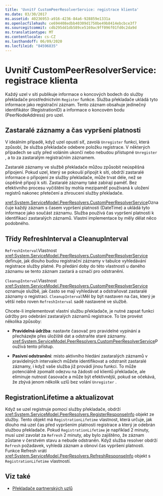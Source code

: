 ```yaml
---
title: 'Uvnitř CustomPeerResolverService: registrace klienta'
ms.date: 03/30/2017
ms.assetid: 40236953-a916-4236-84a6-928859e1331a
ms.openlocfilehash: ce694408edbb40309d1750be49b8414ebcbce3f7
ms.sourcegitcommit: cdb295dd1db589ce5169ac9ff096f01fd0c2da9d
ms.translationtype: MT
ms.contentlocale: cs-CZ
ms.lasthandoff: 06/09/2020
ms.locfileid: "84596835"
---
```

# <a name="inside-the-custompeerresolverservice-client-registrations"></a>Uvnitř CustomPeerResolverService: registrace klienta
Každý uzel v síti publikuje informace o koncových bodech do služby překladače prostřednictvím `Register` funkce. Služba překladače ukládá tyto informace jako registrační záznam. Tento záznam obsahuje jedinečný identifikátor (RegistrationID) a informace o koncovém bodu (PeerNodeAddress) pro uzel.  
  
## <a name="stale-records-and-expiration-time"></a>Zastaralé záznamy a čas vypršení platnosti  
 V ideálním případě, když uzel opustí síť, zavolá `Unregister` funkci, která způsobí, že služba překladače odebere položku registrace. V některých případech se uzly před voláním ukončí nebo nebudou přístupné `Unregister` , a to za zastaralým registračním záznamem.  
  
 Zastaralé záznamy ve službě překladače můžou způsobit neúspěšná připojení. Pokud uzel, který se pokouší připojit k síti, obdrží zastaralé informace o připojení ze služby překladače, může trvat déle, než se úspěšně připojí k síti. Zastaralé záznamy také zabírají paměť. Bez efektivního procesu vyčištění by mohla mezipaměť používaná k uložení registrů nakonec přetečení a zhroucení služby překladače.  
  
 <xref:System.ServiceModel.PeerResolvers.CustomPeerResolverService>Označuje každý záznam s časem vypršení platnosti (DateTime) a ukládá tyto informace jako součást záznamu. Služba používá čas vypršení platnosti k identifikaci zastaralých záznamů. Vlastní implementace by měly dělat něco podobného.  
  
## <a name="refreshinterval-and-cleanupinterval"></a>Třídy RefreshInterval a CleanupInterval  
 `RefreshInterval`Vlastnost <xref:System.ServiceModel.PeerResolvers.CustomPeerResolverService> definuje, jak dlouho budou registrační záznamy v tabulce vyhledávání registrace služby platné. Po předání doby do této vlastnosti u daného záznamu se tento záznam zastará a označí pro odstranění.  
  
 `CleanupInterval`Vlastnost <xref:System.ServiceModel.PeerResolvers.CustomPeerResolverService> oznamuje službě, jak často se mají vyhledávat a odstraňovat zastaralé záznamy o registraci. `CleanupInterval`Měl by být nastaven na čas, který je větší nebo roven `RefreshInterval` sadě nastavené ve službě.  
  
 Chcete-li implementovat vlastní službu překladače, je nutné zapsat funkci údržby pro odebrání zastaralých záznamů registrace. To lze provést několika způsoby:  
  
- **Pravidelná údržba**: nastavte časovač pro pravidelné vypínání a přecházejte přes úložiště dat a odstraňte staré záznamy. <xref:System.ServiceModel.PeerResolvers.CustomPeerResolverService>Používá tento přístup.  
  
- **Pasivní odstranění**: místo aktivního hledání zastaralých záznamů v pravidelných intervalech můžete identifikovat a odstranit zastaralé záznamy, i když vaše služba již provádí jinou funkci. To může potenciálně zpomalit odezvu na žádosti od klientů překladače, ale eliminuje nutnost časovače a může být efektivnější, pokud se očekává, že zbývá jenom několik uzlů bez volání `Unregister` .  
  
## <a name="registrationlifetime-and-refresh"></a>RegistrationLifetime a aktualizovat  
 Když se uzel registruje pomocí služby překladače, obdrží <xref:System.ServiceModel.PeerResolvers.RegisterResponseInfo> objekt ze služby. Tento objekt má `RegistrationLifetime` vlastnost, která určuje, jak dlouho má uzel čas před vypršením platnosti registrace a který je odebrán službou překladače. Pokud `RegistrationLifetime` je například 2 minuty, musí uzel zavolat za `Refresh` 2 minuty, aby bylo zajištěno, že záznam zůstane v čerstvém stavu a nebude odstraněn. Když služba resolver obdrží `Refresh` požadavek, vyhledá záznam a obnoví čas vypršení platnosti. Funkce Refresh vrátí <xref:System.ServiceModel.PeerResolvers.RefreshResponseInfo> objekt s `RegistrationLifetime` vlastností.  
  
## <a name="see-also"></a>Viz také

- [Překladače partnerských uzlů](peer-resolvers.md)
